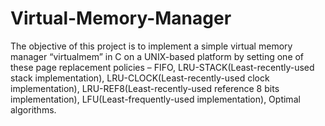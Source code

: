 Virtual-Memory-Manager
======================

The objective of this project is to implement a simple virtual memory manager “virtualmem” in C on a UNIX-based platform by setting one of these page replacement policies – FIFO, LRU-STACK(Least-recently-used stack implementation), LRU-CLOCK(Least-recently-used clock implementation), LRU-REF8(Least-recently-used reference 8 bits implementation), LFU(Least-frequently-used implementation), Optimal algorithms.